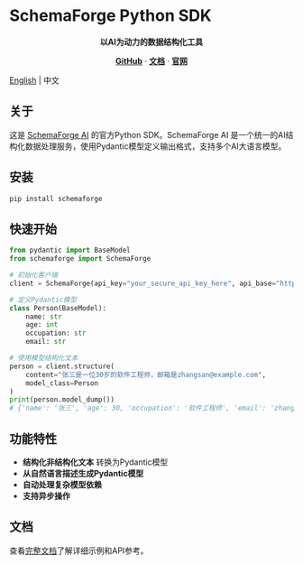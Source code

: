 # SchemaForge Python SDK

<div align="center">
  <p>
    <strong>以AI为动力的数据结构化工具</strong>
  </p>
  <p>
    <a href="https://github.com/X-Zero-L/schemaforge-ai"><strong>GitHub</strong></a> ·
    <a href="https://github.com/X-Zero-L/schemaforge-sdk/tree/master/docs"><strong>文档</strong></a> ·
    <a href="https://github.com/X-Zero-L/schemaforge-sdk"><strong>官网</strong></a>
  </p>
</div>

[English](./README.md) | 中文

## 关于

这是 [SchemaForge AI](https://github.com/X-Zero-L/schemaforge-ai) 的官方Python SDK。SchemaForge AI 是一个统一的AI结构化数据处理服务，使用Pydantic模型定义输出格式，支持多个AI大语言模型。

## 安装

```bash
pip install schemaforge
```

## 快速开始

```python
from pydantic import BaseModel
from schemaforge import SchemaForge

# 初始化客户端
client = SchemaForge(api_key="your_secure_api_key_here", api_base="http://localhost:8000", default_model="openai:o3-mini")

# 定义Pydantic模型
class Person(BaseModel):
    name: str
    age: int
    occupation: str
    email: str

# 使用模型结构化文本
person = client.structure(
    content="张三是一位30岁的软件工程师，邮箱是zhangsan@example.com",
    model_class=Person
)
print(person.model_dump())
# {'name': '张三', 'age': 30, 'occupation': '软件工程师', 'email': 'zhangsan@example.com'}
```

## 功能特性

- **结构化非结构化文本** 转换为Pydantic模型
- **从自然语言描述生成Pydantic模型**
- **自动处理复杂模型依赖**
- **支持异步操作**

## 文档

查看[完整文档](https://github.com/X-Zero-L/schemaforge-sdk/tree/master/docs)了解详细示例和API参考。 
